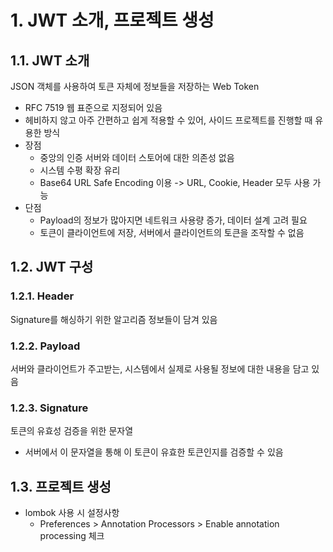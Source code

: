 # 1. JWT 소개, 프로젝트 생성
## 1.1. JWT 소개
JSON 객체를 사용하여 토큰 자체에 정보들을 저장하는 Web Token
- RFC 7519 웹 표준으로 지정되어 있음
- 헤비하지 않고 아주 간편하고 쉽게 적용할 수 있어, 사이드 프로젝트를 진행할 때 유용한 방식
- 장점
  - 중앙의 인증 서버와 데이터 스토어에 대한 의존성 없음
  - 시스템 수평 확장 유리
  - Base64 URL Safe Encoding 이용 -> URL, Cookie, Header 모두 사용 가능
- 단점
  - Payload의 정보가 많아지면 네트워크 사용량 증가, 데이터 설계 고려 필요
  - 토큰이 클라이언트에 저장, 서버에서 클라이언트의 토큰을 조작할 수 없음

## 1.2. JWT 구성
### 1.2.1. Header
Signature를 해싱하기 위한 알고리즘 정보들이 담겨 있음
### 1.2.2. Payload
서버와 클라이언트가 주고받는, 시스템에서 실제로 사용될 정보에 대한 내용을 담고 있음
### 1.2.3. Signature
토큰의 유효성 검증을 위한 문자열
- 서버에서 이 문자열을 통해 이 토큰이 유효한 토큰인지를 검증할 수 있음

## 1.3. 프로젝트 생성
- lombok 사용 시 설정사항
  - Preferences > Annotation Processors > Enable annotation processing 체크